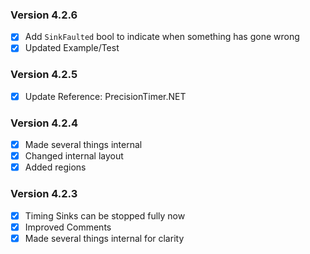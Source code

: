 ### Version 4.2.6
- [x] Add `SinkFaulted` bool to indicate when something has gone wrong
- [x] Updated Example/Test

### Version 4.2.5
- [x] Update Reference: PrecisionTimer.NET

### Version 4.2.4
- [x] Made several things internal
- [x] Changed internal layout
- [x] Added regions

### Version 4.2.3
- [x] Timing Sinks can be stopped fully now
- [x] Improved Comments
- [x] Made several things internal for clarity
